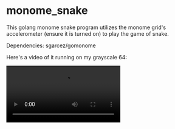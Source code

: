 # monome_snake
This golang monome snake program utilizes the monome grid's accelerometer (ensure it is turned on) to play the game of snake.

Dependencies: sgarcez/gomonome

Here's a video of it running on my grayscale 64:

![](https://i.imgur.com/Bv4n6L0.mp4)
